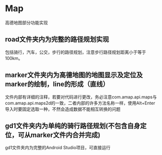 # Map
高德地图部分功能实现

## road文件夹内为完整的路径规划实现</br>
  包括骑行，汽车，公交，步行的路径规划，注意步行路径规划距离小于等于100km。</br>
## marker文件夹内为高德地图的地图显示及定位及marker的绘制，line的形成（直线）
文件内部有详细的注释，若要对代码进行更改，务必注意com.amap.api.maps与com.amap.api.maps2d的一致，二者内部的许多方法名称一样，使用Alt+Enter导入时要固定选取一种，不然会造成数据不能相互转换的问题
## gd1文件夹内为单纯的骑行路径规划(不包含自身定位，可从marker文件内合并完成)
gd1文件夹内为完整的Android Studio项目，可直接运行
